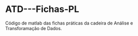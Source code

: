 # ATD---Fichas-PL
Código de matlab das fichas práticas da cadeira de Análise e Transforamação de Dados.
